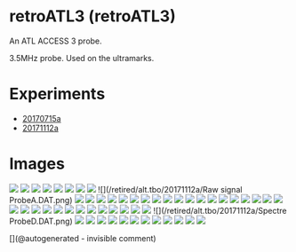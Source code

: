 # retroATL3 (retroATL3)

An ATL ACCESS 3 probe.

3.5MHz probe. Used on the ultramarks.

# Experiments

* [20170715a](/include/experiments/auto/20170715a.md)
* [20171112a](/include/experiments/auto/20171112a.md)
# Images

![](/retired/alt.tbo/20171112a/ImagesIn_ProbeD.jpg)
![](/retired/alt.tbo/20171112a/Unpacking_ProbeB.jpg)
![](/retroATL3/software/data/20160720-083810-Signal-bitscope-DATA.log-raw.png)
![](/retired/alt.tbo/20171112a/Spectre_NewProbe.DAT.png)
![](/retired/alt.tbo/20171112a/Raw_signal_ProbeD.DAT.png)
![](/retroATL3/data/20170702_181426.jpg)
![](/retroATL3/software/data/20160721-100523-Signal-bitscope-DATA.log-raw.png)
![](/retroATL3/images/pic.jpg)
![](/retired/alt.tbo/20171112a/Raw signal ProbeA.DAT.png)
![](/retired/alt.tbo/20171112a/ImagesIn_ProbeB.jpg)
![](/retroATL3/images/ICsInHead/20170520_133326.jpg)
![](/elmo/data/Imgs/probeX.png)
![](/retired/alt.tbo/20171112a/Spectre_ProbeA.DAT.png)
![](/retired/alt.tbo/20171112a/Raw_signal_NewProbe.DAT.png)
![](/retired/alt.tbo/20171112a/Raw_signal_ProbeC.DAT.png)
![](/retired/alt.tbo/20171112a/Raw_signal_ProbeB.DAT.png)
![](/retired/alt.tbo/20171112a/Unpacking_NewProbe.jpg)
![](/retroATL3/images/DSC_0725.JPG)
![](/retroATL3/source/blocks.png)
![](/retroATL3/images/ICsInHead/20170520_133239.jpg)
![](/retroATL3/images/encoder.png)
![](/retroATL3/images/ICsInHead/20170520_133319.jpg)
![](/retroATL3/images/ICsInHead/20170520_134634.jpg)
![](/retroATL3/software/data/20160720-083810-Signal-bitscope-DATA.log-sorted.png)
![](/retired/alt.tbo/20171112a/Unpacking_ProbeA.jpg)
![](/retroATL3/images/ICsInHead/violet.JPG)
![](/retroATL3/images/ICsInHead/20170520_132702.jpg)
![](/retroATL3/images/ICsInHead/20170520_132727.jpg)
![](/elmo/images/20170717_210209.jpg)
![](/retroATL3/software/data/20160720-083810.png)
![](/retroATL3/images/ICsInHead/vert.JPG)
![](/retired/alt.tbo/20171112a/ImagesIn_ProbeA.jpg)
![](/retroATL3/images/motor_pins.jpg)
![](/retired/alt.tbo/20171112a/Spectre_ProbeC.DAT.png)
![](/retired/alt.tbo/20171112a/Unpacking_ProbeC.jpg)
![](/retroATL3/images/ICsInHead/20170520_132617.jpg)
![](/retroATL3/images/TEK0005.JPG)
![](/retroATL3/images/ICsInHead/20170520_133333.jpg)
![](/retroATL3/viewme.png)
![](/retroATL3/images/ICsInHead/20170520_132651.jpg)
![](/retroATL3/images/other_pins.jpg)
![](/retired/alt.tbo/20171112a/Spectre ProbeD.DAT.png)
![](/retroATL3/images/pins_a.png)
![](/retroATL3/images/ICsInHead/20170520_132639.jpg)
![](/retroATL3/images/pins.png)
![](/retroATL3/software/data/20160721-100523.png)
![](/retroATL3/images/ICsInHead/orange.JPG)
![](/elmo/data/Imgs/pic_probeX.data.jpg)
![](/retired/alt.tbo/20171112a/ImagesIn_ProbeC.jpg)
![](/retroATL3/images/DSC_0723.JPG)
![](/elmo/data/Imgs/Processing_probeX.data.jpg)
![](/retired/alt.tbo/20171112a/Spectre_ProbeB.DAT.png)
![](/elmo/data/Imgs/map_probeX.data.jpg)
![](/retired/alt.tbo/20171112a/Unpacking_ProbeD.jpg)


[](@autogenerated - invisible comment)